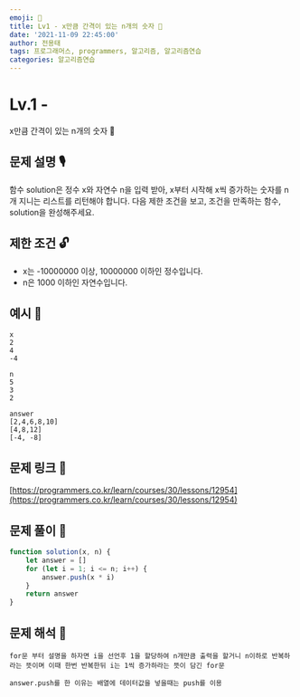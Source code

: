 ```yaml
---
emoji: 🥸
title: Lv1 - x만큼 간격이 있는 n개의 숫자 🤔
date: '2021-11-09 22:45:00'
author: 전용태
tags: 프로그래머스, programmers, 알고리즘, 알고리즘연습
categories: 알고리즘연습
---
```


# Lv.1 - 
x만큼 간격이 있는 n개의 숫자 🤔

## **문제 설명 🎙**

함수 solution은 정수 x와 자연수 n을 입력 받아, x부터 시작해 x씩 증가하는 숫자를 n개 지니는 리스트를 리턴해야 합니다. 다음 제한 조건을 보고, 조건을 만족하는 함수, solution을 완성해주세요.

## **제한 조건 🔓**

- x는 -10000000 이상, 10000000 이하인 정수입니다.
- n은 1000 이하인 자연수입니다.

## 예시 👀

```
x
2
4
-4
```

```
n
5
3
2
```

```
answer
[2,4,6,8,10]
[4,8,12]
[-4, -8]
```

## 문제 링크 📎

[https://programmers.co.kr/learn/courses/30/lessons/12954](https://programmers.co.kr/learn/courses/30/lessons/12954)

## 문제 풀이 🤔

```jsx
function solution(x, n) {
    let answer = []
    for (let i = 1; i <= n; i++) {
        answer.push(x * i)
    }
    return answer
}
```

## 문제 해석 🥸

```
for문 부터 설명을 하자면 i을 선언후 1을 할당하여 n개만큼 출력을 할거니 n이하로 반복하라는 뜻이며 이때 한번 반복한뒤 i는 1씩 증가하라는 뜻이 담긴 for문
 
answer.push를 한 이유는 배열에 데이터값을 넣을때는 push를 이용
```

<br />
<br />